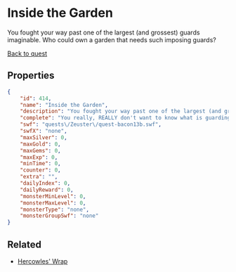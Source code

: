 # Inside the Garden

You fought your way past one of the largest (and grossest) guards imaginable.  Who could own a garden that needs such imposing guards?

[Back to quest](../quests.md)

## Properties

```json
{
    "id": 414,
    "name": "Inside the Garden",
    "description": "You fought your way past one of the largest (and grossest) guards imaginable.  Who could own a garden that needs such imposing guards?",
    "complete": "You really, REALLY don't want to know what is guarding the back gate.",
    "swf": "quests\/Zeuster\/quest-bacon13b.swf",
    "swfX": "none",
    "maxSilver": 0,
    "maxGold": 0,
    "maxGems": 0,
    "maxExp": 0,
    "minTime": 0,
    "counter": 0,
    "extra": "",
    "dailyIndex": 0,
    "dailyReward": 0,
    "monsterMinLevel": 0,
    "monsterMaxLevel": 0,
    "monsterType": "none",
    "monsterGroupSwf": "none"
}
```

## Related

- [Hercowles' Wrap](../items/2438-hercowles-wrap.md)

